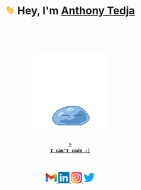 <br>

<h1 align="center">

<img src="assets/wave.gif" width="25px"> Hey, I'm <a href="http://www.chickenroad.org/" target="_blank">Anthony Tedja</a> <br><br><br>

<a href="https://unsplash.com/@anthonytedja"><img src="assets/rimuru.gif" width="200px"></a>

</h1>

<a href="https://github.com/anthonytedja"><h4 align="center"><code>> I can't code :)</code></h4></a>

<br>

<p align="center">
<a href="mailto:anthonytedja27@gmail.com">
  <img alt="Anthony's Email" width="30px" src="assets/gmail.svg" />
</a>
<a href="https://www.linkedin.com/in/anthonytedja/">
  <img alt="Anthony's LinkedIn" width="30px" src="assets/linkedin.svg" />
</a>
<a href="https://www.instagram.com/anthonytedja/">
  <img alt="Anthony's Instagram" width="30px" src="assets/instagram.svg" />
</a>
<a href="https://twitter.com/anthonytedja27">
  <img alt="Anthony's Twitter" width="30px" src="assets/twitter.svg" />
</a>
</p>
